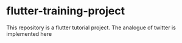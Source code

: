 # flutter-training-project
This repository is a flutter tutorial project. The analogue of twitter is implemented here
